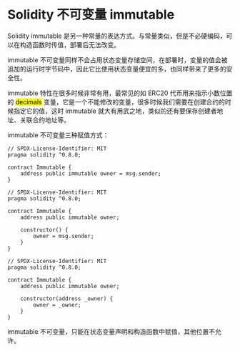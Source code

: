 # Solidity 不可变量 immutable

Solidity immutable 是另一种常量的表达方式。与常量类似，但是不必硬编码，可以在构造函数时传值，部署后无法改变。

immutable 不可变量同样不会占用状态变量存储空间，在部署时，变量的值会被追加的运行时字节码中，因此它比使用状态变量便宜的多，也同样带来了更多的安全性。

immutable 特性在很多时候非常有用，最常见的如 ERC20 代币用来指示小数位置的 <mark>decimals</mark> 变量，它是一个不能修改的变量，很多时候我们需要在创建合约的时候指定它的值，这时 immutable 就大有用武之地，类似的还有要保存创建者地址、关联合约地址等。

immutable 不可变量三种赋值方式：

```solidity
// SPDX-License-Identifier: MIT
pragma solidity ^0.8.0;

contract Immutable {
    address public immutable owner = msg.sender;
}
```

```solidity
// SPDX-License-Identifier: MIT
pragma solidity ^0.8.0;

contract Immutable {
    address public immutable owner;

    constructor() {
        owner = msg.sender;
    }
}
```

```solidity
// SPDX-License-Identifier: MIT
pragma solidity ^0.8.0;

contract Immutable {
    address public immutable owner;

    constructor(address _owner) {
        owner = _owner;
    }
}
```

immutable 不可变量，只能在状态变量声明和构造函数中赋值，其他位置不允许。
